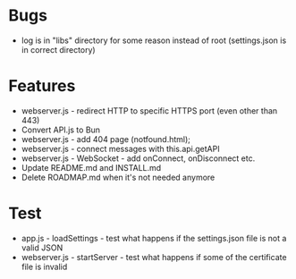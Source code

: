 # Bugs

- log is in "libs" directory for some reason instead of root (settings.json is in correct directory)

# Features

- webserver.js - redirect HTTP to specific HTTPS port (even other than 443)
- Convert API.js to Bun
- webserver.js - add 404 page (notfound.html);
- webserver.js - connect messages with this.api.getAPI
- webserver.js - WebSocket - add onConnect, onDisconnect etc.
- Update README.md and INSTALL.md
- Delete ROADMAP.md when it's not needed anymore

# Test

- app.js - loadSettings - test what happens if the settings.json file is not a valid JSON
- webserver.js - startServer - test what happens if some of the certificate file is invalid
